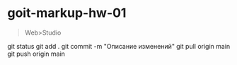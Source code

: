 # goit-markup-hw-01

<!-- У файлі index.html -->

> Web><span class="studio">Studio</span>

git status git add . git commit -m "Описание изменений" git pull origin main git
push origin main
